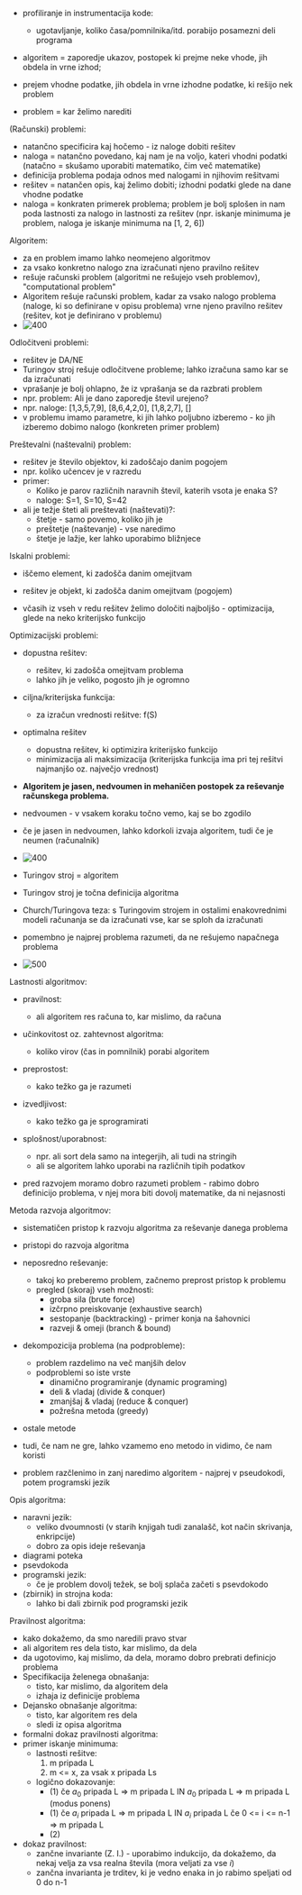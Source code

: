 - profiliranje in instrumentacija kode:
	- ugotavljanje, koliko časa/pomnilnika/itd. porabijo posamezni deli programa

- algoritem = zaporedje ukazov, postopek ki prejme neke vhode, jih obdela in vrne izhod;
- prejem vhodne podatke, jih obdela in vrne izhodne podatke, ki rešijo nek problem
- problem = kar želimo narediti

(Računski) problemi:
- natančno specificira kaj hočemo - iz naloge dobiti rešitev
- naloga = natančno povedano, kaj nam je na voljo, kateri vhodni podatki (natačno = skušamo uporabiti matematiko, čim več matematike)
- definicija problema podaja odnos med nalogami in njihovim rešitvami
- rešitev = natančen opis, kaj želimo dobiti; izhodni podatki glede na dane vhodne podatke
- naloga = konkraten primerek problema; problem je bolj splošen in nam poda lastnosti za nalogo in lastnosti za rešitev (npr. iskanje minimuma je problem, naloga je iskanje minimuma na \[1, 2, 6\])

Algoritem:
- za en problem imamo lahko neomejeno algoritmov
- za vsako konkretno nalogo zna izračunati njeno pravilno rešitev
- rešuje računski problem (algoritmi ne rešujejo vseh problemov), "computational problem"
- Algoritem rešuje računski problem, kadar za vsako nalogo problema (naloge, ki so definirane v opisu problema) vrne njeno pravilno rešitev (rešitev, kot je definirano v problemu)
- ![400](../../Images/Pasted%20image%2020241001135949.png)

Odločitveni problemi:
- rešitev je DA/NE
- Turingov stroj rešuje odločitvene probleme; lahko izračuna samo kar se da izračunati
- vprašanje je bolj ohlapno, že iz vprašanja se da razbrati problem
- npr. problem: Ali je dano zaporedje števil urejeno?
- npr. naloge: \[1,3,5,7,9\], \[8,6,4,2,0\], \[1,8,2,7\], \[\] 
- v problemu imamo parametre, ki jih lahko poljubno izberemo - ko jih izberemo dobimo nalogo (konkreten primer problem)

Preštevalni (naštevalni) problem:
- rešitev je število objektov, ki zadoščajo danim pogojem
- npr. koliko učencev je v razredu
- primer:
	- Koliko je parov različnih naravnih števil, katerih vsota je enaka S?
	- naloge: S=1, S=10, S=42
- ali je težje šteti ali preštevati (naštevati)?:
	- štetje - samo povemo, koliko jih je
	- preštetje (naštevanje) - vse naredimo
	- štetje je lažje, ker lahko uporabimo bližnjece

Iskalni problemi:
- iščemo element, ki zadošča danim omejitvam
- rešitev je objekt, ki zadošča danim omejitvam (pogojem)

- včasih iz vseh v redu rešitev želimo določiti najboljšo - optimizacija, glede na neko kriterijsko funkcijo

Optimizacijski problemi:
- dopustna rešitev:
	- rešitev, ki zadošča omejitvam problema
	- lahko jih je veliko, pogosto jih je ogromno
- ciljna/kriterijska funkcija:
	- za izračun vrednosti rešitve: f(S)
- optimalna rešitev
	- dopustna rešitev, ki optimizira kriterijsko funkcijo
	- minimizacija ali maksimizacija (kriterijska funkcija ima pri tej rešitvi najmanjšo oz. največjo vrednost)

- **Algoritem je jasen, nedvoumen in mehaničen postopek za reševanje računskega problema.**

- nedvoumen - v vsakem koraku točno vemo, kaj se bo zgodilo
- če je jasen in nedvoumen, lahko kdorkoli izvaja algoritem, tudi če je neumen (računalnik)

- ![400](../../Images/Pasted%20image%2020241001144352.png)

- Turingov stroj = algoritem
- Turingov stroj je točna definicija algoritma
- Church/Turingova teza: s Turingovim strojem in ostalimi enakovrednimi modeli računanja se da izračunati vse, kar se sploh da izračunati

- pomembno je najprej problema razumeti, da ne rešujemo napačnega problema
- ![500](../../Images/Pasted%20image%2020241001144818.png)

Lastnosti algoritmov:
- pravilnost:
	- ali algoritem res računa to, kar mislimo, da računa
- učinkovitost oz. zahtevnost algoritma:
	- koliko virov (čas in pomnilnik) porabi algoritem
- preprostost:
	- kako težko ga je razumeti
- izvedljivost:
	- kako težko ga je sprogramirati
- splošnost/uporabnost:
	- npr. ali sort dela samo na integerjih, ali tudi na stringih
	- ali se algoritem lahko uporabi na različnih tipih podatkov

- pred razvojem moramo dobro razumeti problem - rabimo dobro definicijo problema, v njej mora biti dovolj matematike, da ni nejasnosti

Metoda razvoja algoritmov:
- sistematičen pristop k razvoju algoritma za reševanje danega problema
- pristopi do razvoja algoritma
- neposredno reševanje:
	- takoj ko preberemo problem, začnemo preprost pristop k problemu
	- pregled (skoraj) vseh možnosti:
		- groba sila (brute force)
		- izčrpno preiskovanje (exhaustive search)
		- sestopanje (backtracking) - primer konja na šahovnici
		- razveji & omeji (branch & bound)
- dekompozicija problema (na podprobleme):
	- problem razdelimo na več manjših delov
	- podproblemi so iste vrste
		- dinamično programiranje (dynamic programing)
		- deli & vladaj (divide & conquer)
		- zmanjšaj & vladaj (reduce & conquer)
		- požrešna metoda (greedy)
- ostale metode
- tudi, če nam ne gre, lahko vzamemo eno metodo in vidimo, če nam koristi

- problem razčlenimo in zanj naredimo algoritem - najprej v pseudokodi, potem programski jezik

Opis algoritma:
- naravni jezik:
	- veliko dvoumnosti (v starih knjigah tudi zanalašč, kot način skrivanja, enkripcije)
	- dobro za opis ideje reševanja
- diagrami poteka
- psevdokoda
- programski jezik:
	- če je problem dovolj težek, se bolj splača začeti s psevdokodo
- (zbirnik) in strojna koda:
	- lahko bi dali zbirnik pod programski jezik

Pravilnost algoritma:
- kako dokažemo, da smo naredili pravo stvar
- ali algoritem res dela tisto, kar mislimo, da dela
- da ugotovimo, kaj mislimo, da dela, moramo dobro prebrati definicjo problema
- Specifikacija želenega obnašanja:
	- tisto, kar mislimo, da algoritem dela
	- izhaja iz definicije problema
- Dejansko obnašanje algoritma:
	- tisto, kar algoritem res dela
	- sledi iz opisa algoritma
- formalni dokaz pravilnosti algoritma:
- primer iskanje minimuma:
	- lastnosti rešitve:
		1. m pripada L
		2. m <= x, za vsak x pripada Ls
	- logično dokazovanje:
		- (1) če $a_0$ pripada L => m pripada L IN $a_0$ pripada L => m pripada L (modus ponens)
		- (1) če $a_i$ pripada L => m pripada L IN $a_i$ pripada L če 0 <= i <= n-1 => m pripada L
		- (2)
- dokaz pravilnost:
	- zančne invariante (Z. I.) - uporabimo indukcijo, da dokažemo, da nekaj velja za vsa realna števila (mora veljati za vse $i$)
	- zančna invarianta je trditev, ki je vedno enaka in jo rabimo speljati od 0 do n-1
